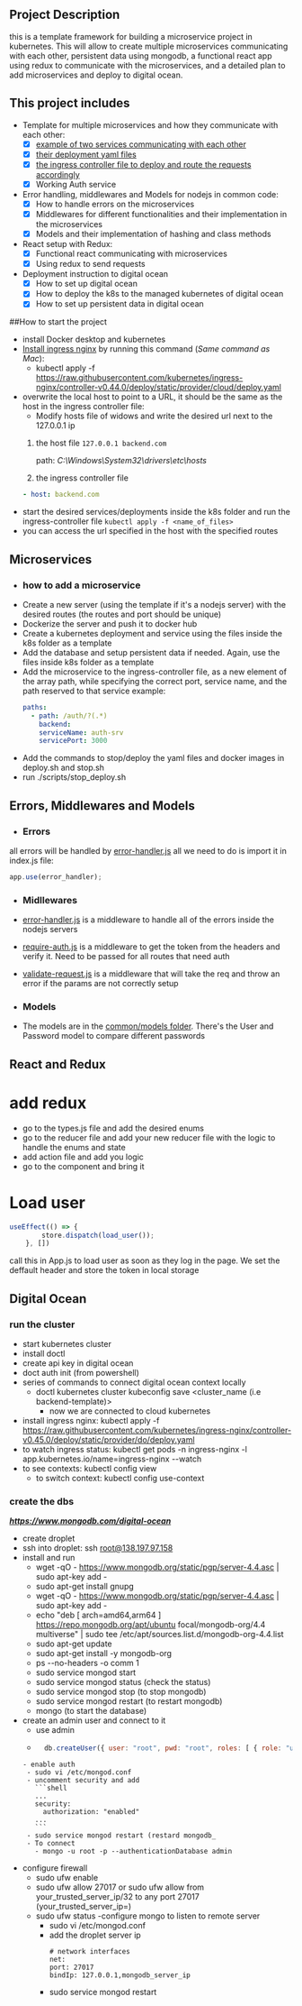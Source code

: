 ## Project Description

this is a template framework for building a microservice project in kubernetes. This will allow to create multiple microservices
communicating with each other, persistent data using mongodb, a functional react app using redux to communicate with the
microservices, and a detailed plan to add microservices and deploy to digital ocean.

## This project includes

- Template for multiple microservices and how they communicate with each other:
    - [X] [example of two services communicating with each other](./app/payment/routes/online.js)
    - [X] [their deployment yaml files](./k8s)
    - [X] [the ingress controller file to deploy and route the requests accordingly](./k8s/ingress/ingress-controller.yaml)
    - [X] Working Auth service
- Error handling, middlewares and Models for nodejs in common code:
    - [X] How to handle errors on the microservices
    - [X] Middlewares for different functionalities and their implementation in the microservices
    - [X] Models and their implementation of hashing and class methods
- React setup with Redux:
    - [X] Functional react communicating with microservices
    - [X] Using redux to send requests
- Deployment instruction to digital ocean
    - [X] How to set up digital ocean
    - [X] How to deploy the k8s to the managed kubernetes of digital ocean
    - [X] How to set up persistent data in digital ocean

##How to start the project
- install Docker desktop and kubernetes
- [Install ingress nginx](https://kubernetes.github.io/ingress-nginx/deploy/#docker-for-mac) by running this command (*Same command as Mac*):
    - kubectl apply -f https://raw.githubusercontent.com/kubernetes/ingress-nginx/controller-v0.44.0/deploy/static/provider/cloud/deploy.yaml
- overwrite the local host to point to a URL, it should be the same as the host in the ingress controller file:
    - Modify hosts file of widows and write the desired url next to the 127.0.0.1 ip
    1. the host file
    ```127.0.0.1 backend.com ``` 
       
       path: *C:\Windows\System32\drivers\etc\hosts*
    2. the ingress controller file
    ```yaml
    - host: backend.com
    ```
- start the desired services/deployments inside the k8s folder and run the ingress-controller file
```kubectl apply -f <name_of_files>```
- you can access the url specified in the host with the specified routes

## Microservices
- ### how to add a microservice
- Create a new server (using the template if it's a nodejs server) with the desired routes (the routes and port should be unique)
- Dockerize the server and push it to docker hub
- Create a kubernetes deployment and service using the files inside the k8s folder as a template
- Add the database and setup persistent data if needed. Again, use the files inside k8s folder as a template
- Add the microservice to the ingress-controller file, as a new element of the array path, while specifying the correct port, service name, and the path reserved to that service
example:
    ```yaml
    paths:
      - path: /auth/?(.*)
        backend:
        serviceName: auth-srv
        servicePort: 3000
    ```
- Add the commands to stop/deploy the yaml files and docker images in deploy.sh and stop.sh
- run ./scripts/stop_deploy.sh

## Errors, Middlewares and Models
- ### Errors
all errors will be handled by [error-handler.js](./common/middlewares/error-handler.js)
all we need to do is import it in index.js file:
```js
app.use(error_handler);
```
- ### Midllewares
- [error-handler.js](./common/middlewares/error-handler.js) is a middleware to handle all of the errors inside the nodejs servers
- [require-auth.js](./common/middlewares/require-auth.js) is a middleware to get the token from the headers and verify it. Need to be passed for all routes that need auth
- [validate-request.js](./common/middlewares/validate-request.js) is a middleware that will take the req and throw an error if the params are not correctly setup

- ### Models
- The models are in the [common/models folder](./common/models). There's the User and Password model to compare different passwords
## React and Redux
# add redux
- go to the types.js file and add the desired enums
- go to the reducer file and add your new reducer file with the logic to handle the enums and state
- add action file and add you logic
- go to the component and bring it
# Load user
```js
useEffect(() => {
        store.dispatch(load_user());
    }, [])
```
call this in App.js to load user as soon as they log in the page. We set the deffault header and store the token in local storage
## Digital Ocean
### run the cluster
- start kubernetes cluster
- install doctl
- create api key in digital ocean 
- doct auth init (from powershell)
- series of commands to connect digital ocean context locally
  - doctl kubernetes cluster kubeconfig save <cluster_name (i.e backend-template)>
    - now we are connected to cloud kubernetes
- install ingress nginx: kubectl apply -f https://raw.githubusercontent.com/kubernetes/ingress-nginx/controller-v0.45.0/deploy/static/provider/do/deploy.yaml
- to watch ingress status: kubectl get pods -n ingress-nginx -l app.kubernetes.io/name=ingress-nginx --watch
- to see contexts: kubectl config view
  - to switch context: kubectl config use-context <name i.e docker-desktop>
### create the dbs
***https://www.mongodb.com/digital-ocean*** <br>
- create droplet
- ssh into droplet: ssh root@138.197.97.158
- install and run
  - wget -qO - https://www.mongodb.org/static/pgp/server-4.4.asc | sudo apt-key add -
  - sudo apt-get install gnupg
  - wget -qO - https://www.mongodb.org/static/pgp/server-4.4.asc | sudo apt-key add -
  - echo "deb [ arch=amd64,arm64 ] https://repo.mongodb.org/apt/ubuntu focal/mongodb-org/4.4 multiverse" | sudo tee /etc/apt/sources.list.d/mongodb-org-4.4.list
  - sudo apt-get update
  - sudo apt-get install -y mongodb-org
  - ps --no-headers -o comm 1
  - sudo service mongod start
  - sudo service mongod status (check the status)
  - sudo service mongod stop (to stop mongodb)
  - sudo service mongod restart (to restart mongodb)
  - mongo (to start the database)
- create an admin user and connect to it
  - use admin
  - ```javascript
      db.createUser({ user: "root", pwd: "root", roles: [ { role: "userAdminAnyDatabase", db: "admin" }, "readWriteAnyDatabase" ]})
   ```
  - enable auth
    - sudo vi /etc/mongod.conf
    - uncomment security and add
      ```shell
      ...
      security:
        authorization: "enabled"
      ...
      ```
    - sudo service mongod restart (restard mongodb_
    - To connect
      - mongo -u root -p --authenticationDatabase admin
- configure firewall
  - sudo ufw enable
  - sudo ufw allow 27017 or sudo ufw allow from your_trusted_server_ip/32 to any port 27017 (your_trusted_server_ip=)
  - sudo ufw status
-configure mongo to listen to remote server
    - sudo vi /etc/mongod.conf
    - add the droplet server ip
      ```shell
      # network interfaces
      net:
      port: 27017
      bindIp: 127.0.0.1,mongodb_server_ip
      ```
    - sudo service mongod restart






  

